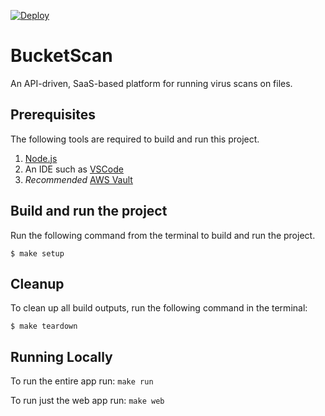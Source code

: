 [![Deploy](https://github.com/bucketscan/bucketscan/actions/workflows/deploy.yml/badge.svg?branch=main)](https://github.com/bucketscan/bucketscan/actions/workflows/deploy.yml)

# BucketScan

An API-driven, SaaS-based platform for running virus scans on files.

## Prerequisites

The following tools are required to build and run this project.

1. [Node.js](https://nodejs.org/en/download)
1. An IDE such as [VSCode](https://code.visualstudio.com/download)
1. _Recommended_ [AWS Vault](https://github.com/99designs/aws-vault?tab=readme-ov-file#installing)

## Build and run the project

Run the following command from the terminal to build and run the project.

```shell
$ make setup
```

## Cleanup

To clean up all build outputs, run the following command in the terminal:

```shell
$ make teardown
```

## Running Locally
To run the entire app run:
`make run`

To run just the web app run:
`make web`
